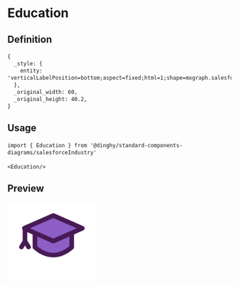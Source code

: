 # Education

## Definition

```
{
  _style: { 
    entity: 'verticalLabelPosition=bottom;aspect=fixed;html=1;shape=mxgraph.salesforce.education;',
  },
  _original_width: 60,
  _original_height: 40.2,
}
```

## Usage

```
import { Education } from '@dinghy/standard-components-diagrams/salesforceIndustry'

<Education/>
```

## Preview

<img src="./education.png" width="200"/>
